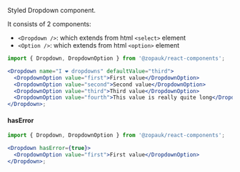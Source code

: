 Styled Dropdown component.

It consists of 2 components:

- `<Dropdown />`: which extends from html `<select>` element
- `<Option />`: which extends from html `<option>` element

```jsx
import { Dropdown, DropdownOption } from '@zopauk/react-components';

<Dropdown name="I ❤️ dropdowns" defaultValue="third">
  <DropdownOption value="first">First value</DropdownOption>
  <DropdownOption value="second">Second value</DropdownOption>
  <DropdownOption value="third">Third value</DropdownOption>
  <DropdownOption value="fourth">This value is really quite long</DropdownOption>
</Dropdown>;
```

#### hasError

```jsx
import { Dropdown, DropdownOption } from '@zopauk/react-components';

<Dropdown hasError={true}>
  <DropdownOption value="first">First value</DropdownOption>
</Dropdown>;
```
